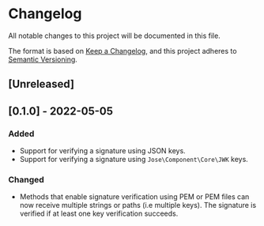 # Changelog
All notable changes to this project will be documented in this file.

The format is based on [Keep a Changelog](https://keepachangelog.com/en/1.0.0/),
and this project adheres to [Semantic Versioning](https://semver.org/spec/v2.0.0.html).

## [Unreleased]

## [0.1.0] - 2022-05-05
### Added
- Support for verifying a signature using JSON keys.
- Support for verifying a signature using `Jose\Component\Core\JWK` keys.

### Changed
- Methods that enable signature verification using PEM or PEM files can now receive multiple strings or paths (i.e multiple keys).
The signature is verified if at least one key verification succeeds.